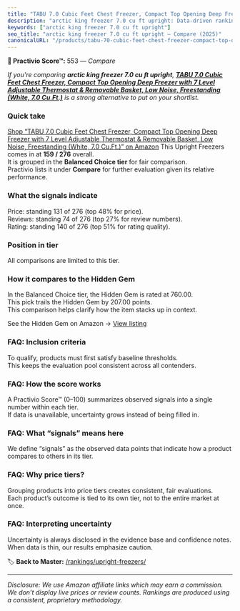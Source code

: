 ```yaml
---
title: "TABU 7.0 Cubic Feet Chest Freezer, Compact Top Opening Deep Freezer with 7 Level Adjustable Thermostat & Removable Basket, Low Noise, Freestanding (White, 7.0 Cu.Ft.)"
description: "arctic king freezer 7.0 cu ft upright: Data-driven ranking using the Practivio Score™. Positioned by quality, value, demand, findability, momentum."
keywords: ["arctic king freezer 7.0 cu ft upright"]
seo_title: "arctic king freezer 7.0 cu ft upright — Compare (2025)"
canonicalURL: "/products/tabu-70-cubic-feet-chest-freezer-compact-top-opening-deep-freezer-with-7-level-adjustable-thermostat-removable-basket-low-noise-freestanding-white-70-cuft-B0F8PW4HWK/"
---
```


**🛒 Practivio Score™:** 553 — _Compare_


*If you're comparing **arctic king freezer 7.0 cu ft upright**, **[TABU 7.0 Cubic Feet Chest Freezer, Compact Top Opening Deep Freezer with 7 Level Adjustable Thermostat & Removable Basket, Low Noise, Freestanding (White, 7.0 Cu.Ft.)](https://www.amazon.com/dp/B0F8PW4HWK?tag=practivio-20)** is a strong alternative to put on your shortlist.*
### Quick take
[Shop “TABU 7.0 Cubic Feet Chest Freezer, Compact Top Opening Deep Freezer with 7 Level Adjustable Thermostat & Removable Basket, Low Noise, Freestanding (White, 7.0 Cu.Ft.)” on Amazon](https://www.amazon.com/dp/B0F8PW4HWK?tag=practivio-20)
This Upright Freezers comes in at **159 / 276** overall.  
It is grouped in the **Balanced Choice tier** for fair comparison.  
Practivio lists it under **Compare** for further evaluation given its relative performance.

### What the signals indicate
Price: standing 131 of 276 (top 48% for price).  
Reviews: standing 74 of 276 (top 27% for review numbers).  
Rating: standing 140 of 276 (top 51% for rating quality).  

### Position in tier
All comparisons are limited to this tier.

### How it compares to the Hidden Gem
In the Balanced Choice tier, the Hidden Gem is rated at 760.00.  
This pick trails the Hidden Gem by 207.00 points.  
This comparison helps clarify how the item stacks up in context.  

See the Hidden Gem on Amazon → [View listing](https://www.amazon.com/dp/B08P6CS4SW?tag=practivio-20)

### FAQ: Inclusion criteria
To qualify, products must first satisfy baseline thresholds.  
This keeps the evaluation pool consistent across all contenders.

### FAQ: How the score works
A Practivio Score™ (0–100) summarizes observed signals into a single number within each tier.  
If data is unavailable, uncertainty grows instead of being filled in.

### FAQ: What “signals” means here
We define “signals” as the observed data points that indicate how a product compares to others in its tier.

### FAQ: Why price tiers?
Grouping products into price tiers creates consistent, fair evaluations.  
Each product’s outcome is tied to its own tier, not to the entire market at once.

### FAQ: Interpreting uncertainty
Uncertainty is always disclosed in the evidence base and confidence notes.  
When data is thin, our results emphasize caution.

<!-- Missing template for Compare/CompareWithinPriceClass -->


🏷️ **Back to Master:** [/rankings/upright-freezers/](/rankings/upright-freezers/)

---
_Disclosure: We use Amazon affiliate links which may earn a commission. We don’t display live prices or review counts. Rankings are produced using a consistent, proprietary methodology._
